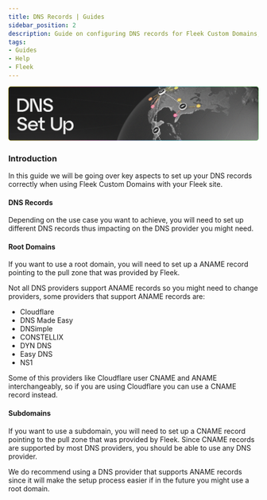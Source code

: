 ```yaml
---
title: DNS Records | Guides
sidebar_position: 2
description: Guide on configuring DNS records for Fleek Custom Domains, root vs. subdomains and recommended DNS providers.
tags:
- Guides
- Help
- Fleek
---
```


![](../docs/images/dnssetup.png)

### Introduction

In this guide we will be going over key aspects to set up your DNS records correctly when using Fleek Custom Domains with your Fleek site.

#### DNS Records

Depending on the use case you want to achieve, you will need to set up different DNS records thus impacting on the DNS provider you might need.

#### Root Domains

If you want to use a root domain, you will need to set up a ANAME record pointing to the pull zone that was provided by Fleek.

Not all DNS providers support ANAME records so you might need to change providers, some providers that support ANAME records are:

- Cloudflare
- DNS Made Easy
- DNSimple
- CONSTELLIX
- DYN DNS
- Easy DNS
- NS1

Some of this providers like Cloudflare user CNAME and ANAME interchangeably, so if you are using Cloudflare you can use a CNAME record instead.

#### Subdomains

If you want to use a subdomain, you will need to set up a CNAME record pointing to the pull zone that was provided by Fleek. Since CNAME records are supported by most DNS providers, you should be able to use any DNS provider.

We do recommend using a DNS provider that supports ANAME records since it will make the setup process easier if in the future you might use a root domain.

